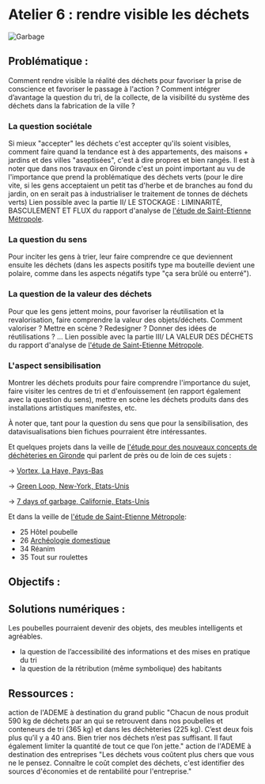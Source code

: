 # Atelier 6 : rendre visible les déchets

![Garbage](https://framapic.org/RCXs3hA2gXUa/X7lPts4C)

## Problématique : 

Comment rendre visible la réalité des déchets pour favoriser la prise de conscience et favoriser le passage à l'action ?
Comment intégrer d’avantage la question du tri, de la collecte, de la visibilité du système des déchets dans la fabrication de la ville ?

### La question sociétale
Si mieux "accepter" les déchets c'est accepter qu'ils soient visibles, comment faire quand la tendance est à des appartements, des maisons + jardins et des villes "aseptisées", c'est à dire propres et bien rangés. Il est à noter que dans nos travaux en Gironde c'est un point important au vu de l'importance que prend la problématique des déchets verts (pour le dire vite, si les gens acceptaient un petit tas d'herbe et de branches au fond du jardin, on en serait pas à industrialiser le traitement de tonnes de déchets verts)
Lien possible avec la partie II/ LE STOCKAGE : LIMINARITÉ, BASCULEMENT ET FLUX du rapport d'analyse de [l'étude de Saint-Etienne Métropole](http://www.gironde.fr/ec/jcms/prod7_177017/dechets#refresh-0).

### La question du sens
Pour inciter les gens à trier, leur faire comprendre ce que deviennent ensuite les déchets (dans les aspects positifs type ma bouteille devient une polaire, comme dans les aspects négatifs type "ça sera brûlé ou enterré").

### La question de la valeur des déchets
Pour que les gens jettent moins, pour favoriser la réutilisation et la revalorisation, faire comprendre la valeur des objets/déchets. Comment valoriser ? Mettre en scène ? Redesigner ? Donner des idées de réutilisations ? ...
Lien possible avec la partie III/ LA VALEUR DES DÉCHETS du rapport d'analyse de [l'étude de Saint-Etienne Métropole](http://www.gironde.fr/ec/jcms/prod7_177017/dechets#refresh-0).

### L'aspect sensibilisation
Montrer les déchets produits pour faire comprendre l'importance du sujet, faire visiter les centres de tri et d'enfouissement (en rapport également avec la question du sens), mettre en scène les déchets produits dans des installations artistiques manifestes, etc.

À noter que, tant pour la question du sens que pour la sensibilisation, des datavisualisations bien fichues pourraient être intéressantes.

Et quelques projets dans la veille de [l'étude pour des nouveaux concepts de déchèteries en Gironde](http://www.gironde.fr/ec/jcms/prod7_177017/dechets#refresh-1) qui parlent de près ou de loin de ces sujets :

-> [Vortex, La Haye, Pays-Bas](https://veillenouveauxconceptsdecheteries.wordpress.com/2015/01/08/vortex/)

-> [Green Loop, New-York, Etats-Unis](https://veillenouveauxconceptsdecheteries.wordpress.com/2015/01/12/green-loop/)

-> [7 days of garbage, Californie, Etats-Unis](https://veillenouveauxconceptsdecheteries.wordpress.com/2014/11/20/7-days-of-garbage/)

Et dans la veille de [l'étude de Saint-Etienne Métropole](http://www.gironde.fr/ec/jcms/prod7_177017/dechets#refresh-0):

+ 25 Hôtel poubelle
+ 26 [Archéologie domestique](http://legoville.net/archeologie_domestique.html)
+ 34 Réanim
+ 35 Tout sur roulettes

## Objectifs :

 

## Solutions numériques : 

Les poubelles pourraient devenir des objets, des meubles intelligents et agréables.
+ la question de l’accessibilité des informations et des mises en pratique du tri 
+ la question de la rétribution (même symbolique) des habitants

## Ressources : 

action de l'ADEME à destination du grand public
"Chacun de nous produit 590 kg de déchets par an qui se retrouvent dans nos poubelles et conteneurs de tri (365 kg) et dans les déchèteries (225 kg). C’est deux fois plus qu’il y a 40 ans.
Bien trier nos déchets n’est pas suffisant. Il faut également limiter la quantité de tout ce que l’on jette."
action de l'ADEME à destination des entreprises
"Les déchets vous coûtent plus chers que vous ne le pensez.
Connaître le coût complet des déchets, c'est identifier des sources d'économies et de rentabilité pour l'entreprise."
